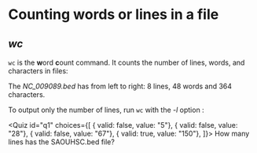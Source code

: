 <script>
import Quiz from "components/Quiz.svelte";
import Execute from "components/Execute.svelte";
</script>
# Counting words or lines in a file
## *wc*

`wc` is the **w**ord **c**ount command. 
It counts the number of lines, words, and characters in files:

<Execute command="wc NC_009089.bed" />

The _NC_009089.bed_ has from left to right: 8 lines, 48 words and 364 characters.

To output only the number of lines, run `wc` with the _-l_ option :

<Execute command="wc -l NC_009089.bed" />

<Quiz id="q1" choices={[
	{ valid: false, value: "5"},
	{ valid: false, value: "28"},
	{ valid: false, value: "67"},
	{ valid: true, value: "150"},
]}>
	<span slot="prompt">
		How many lines has the SAOUHSC.bed file?
	</span>
</Quiz>

